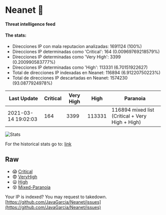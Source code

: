 # Neanet :hocho:
#### Threat intelligence feed
#### The stats:

- Direcciones IP con mala reputacion analizadas: 1691124 (100%)
- Direcciones IP determinadas como 'Critical':  164 (0.00969769218579%)
- Direcciones IP determinadas como 'Very High':  3399 (0.200990583777%)
- Direcciones IP determinadas como 'High':  113331 (6.70151922627)
- Total de direcciones IP indexadas en Neanet:  116894 (6.91220750223%)
- Total de direcciones IP descartadas en Neanet:  1574230 (93.0877924978%)

| Last Update | Critical | Very High | High | Paranoia |
| --- | --- | --- | --- | --- |
| 2021-03-14 19:02:03 | 164 | 3399 | 113331 | 116894 mixed list (Critical + Very High + High)|

![Stats](https://docs.google.com/spreadsheets/d/e/2PACX-1vSnaNMIXVabIpDJjufMlzH7poXnshF3mgd8Is1g9ytUEzVsP5my4Trn8f-xkoLLQ38xpL3HtmUexLo6/pubchart?oid=501124687&format=image)

For the historical stats go to: [link](/stats.csv)
## Raw
- :scream: [Critical](https://raw.githubusercontent.com/JavaGarcia/Neanet/master/blacklists/neanet_critical.txt)
- :fearful: [VeryHigh](https://raw.githubusercontent.com/JavaGarcia/Neanet/master/blacklists/neanet_veryHigh.txtt)
- :frowning: [High](https://raw.githubusercontent.com/JavaGarcia/Neanet/master/blacklists/neanet_high.txt)
- :dizzy_face: [Mixed-Paranoia](https://raw.githubusercontent.com/JavaGarcia/Neanet/master/blacklists/neanet_all.txt)


Your IP is indexed? You may request to takedown. [https://github.com/JavaGarcia/Neanet/issues](https://github.com/JavaGarcia/Neanet/issues)

































































































































































































































































































































































































































































































































































































































































































































































































































































































































































































































































































































































































































































































































































































































































































































































































































































































































































































































































































































































































































































































































































































































































































































































































































































































































































































































































































































































































































































































































































































































































































































































































































































































































































































































































































































































































































































































































































































































































































































































































































































































































































































































































































































































































































































































































































































































































































































































































































































































































































































































































